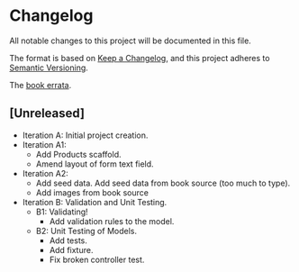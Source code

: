 # Changelog

All notable changes to this project will be documented in this file.

The format is based on [Keep a Changelog](https://keepachangelog.com/en/1.0.0/),
and this project adheres to [Semantic Versioning](https://semver.org/spec/v2.0.0.html).

The [book errata](https://pragprog.com/cms/errata/rails6-errata/).

## [Unreleased]

- Iteration A: Initial project creation.
- Iteration A1:
  - Add Products scaffold.
  - Amend layout of form text field.
- Iteration A2:
  - Add seed data. Add seed data from book source (too much to type).
  - Add images from book source
- Iteration B: Validation and Unit Testing.
  - B1: Validating!
    - Add validation rules to the model.
  - B2: Unit Testing of Models.
    - Add tests.
    - Add fixture.
    - Fix broken controller test.
